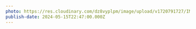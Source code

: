 ```yaml
---
photo: https://res.cloudinary.com/dz8vyplpm/image/upload/v1720791727/IMG_9846_oz8iax.jpg
publish-date: 2024-05-15T22:47:00.000Z
---
```

